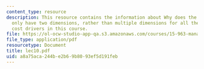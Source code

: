 ```yaml
---
content_type: resource
description: This resource contains the information about Why does the pricing matrix
  only have two dimensions, rather than multiple dimensions for all the different
  cost drivers in this course.
file: https://ol-ocw-studio-app-qa.s3.amazonaws.com/courses/15-963-management-accounting-and-control-spring-2007/a8a75aca244be2b69b8093ef5d191feb_lec10.pdf
file_type: application/pdf
resourcetype: Document
title: lec10.pdf
uid: a8a75aca-244b-e2b6-9b80-93ef5d191feb
---
```

